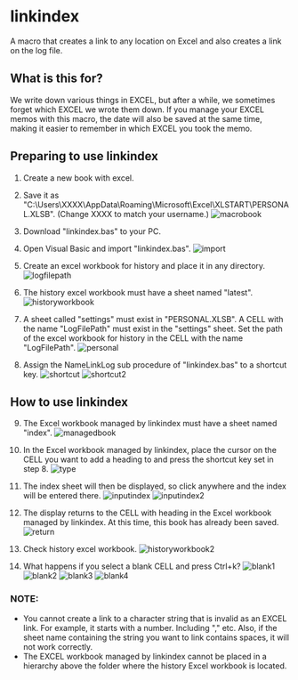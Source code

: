 # linkindex
A macro that creates a link to any location on Excel and also creates a link on the log file.
## What is this for?
We write down various things in EXCEL, but after a while, we sometimes forget which EXCEL we wrote them down. If you manage your EXCEL memos with this macro, the date will also be saved at the same time, making it easier to remember in which EXCEL you took the memo.
## Preparing to use linkindex
1. Create a new book with excel.

2. Save it as "C:\Users\XXXX\AppData\Roaming\Microsoft\Excel\XLSTART\PERSONAL.XLSB". (Change XXXX to match your username.)
![macrobook](macrobook.png)

3. Download "linkindex.bas" to your PC.

4. Open Visual Basic and import "linkindex.bas".
![import](import.png)

5. Create an excel workbook for history and place it in any directory.
![logfilepath](logfilepath.png)

6. The history excel workbook must have a sheet named "latest".
![historyworkbook](historyworkbook.png)

7. A sheet called "settings" must exist in "PERSONAL.XLSB". A CELL with the name "LogFilePath" must exist in the "settings" sheet. Set the path of the excel workbook for history in the CELL with the name "LogFilePath".
![personal](personal.png)

8. Assign the NameLinkLog sub procedure of "linkindex.bas" to a shortcut key.
![shortcut](shortcut.png)
![shortcut2](shortcut2.png)
## How to use linkindex

9. The Excel workbook managed by linkindex must have a sheet named "index".
![managedbook](managedbook.png)

10. In the Excel workbook managed by linkindex, place the cursor on the CELL you want to add a heading to and press the shortcut key set in step 8.
![type](type.png)

11. The index sheet will then be displayed, so click anywhere and the index will be entered there.
![inputindex](inputindex.png)
![inputindex2](inputindex2.png)

12. The display returns to the CELL with heading in the Excel workbook managed by linkindex. At this time, this book has already been saved.
![return](return.png)

13. Check history excel workbook.
![historyworkbook2](historyworkbook2.png)

14. What happens if you select a blank CELL and press Ctrl+k?
![blank1](blank1.png)
![blank2](blank2.png)
![blank3](blank3.png)
![blank4](blank4.png)

### NOTE:
- You cannot create a link to a character string that is invalid as an EXCEL link. For example, it starts with a number. Including "," etc. Also, if the sheet name containing the string you want to link contains spaces, it will not work correctly.
- The EXCEL workbook managed by linkindex cannot be placed in a hierarchy above the folder where the history Excel workbook is located.
